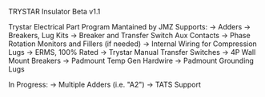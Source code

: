 TRYSTAR Insulator Beta v1.1

Trystar Electrical Part Program
Mantained by JMZ
Supports:
-> Adders
-> Breakers, Lug Kits
-> Breaker and Transfer Switch Aux Contacts
-> Phase Rotation Monitors and Fillers (if needed)
-> Internal Wiring for Compression Lugs
-> ERMS, 100% Rated
-> Trystar Manual Transfer Switches
-> 4P Wall Mount Breakers
-> Padmount Temp Gen Hardwire
-> Padmount Grounding Lugs

In Progress:
-> Multiple Adders (i.e. "A2")
-> TATS Support
